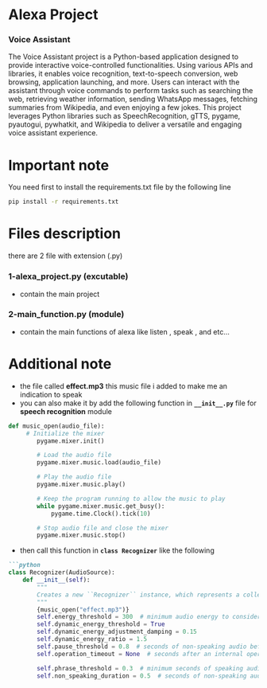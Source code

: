 # Alexa Project

### Voice Assistant
The Voice Assistant project is a Python-based application designed to provide interactive voice-controlled functionalities. Using various APIs and libraries, it enables voice recognition, text-to-speech conversion, web browsing, application launching, and more. Users can interact with the assistant through voice commands to perform tasks such as searching the web, retrieving weather information, sending WhatsApp messages, fetching summaries from Wikipedia, and even enjoying a few jokes. This project leverages Python libraries such as SpeechRecognition, gTTS, pygame, pyautogui, pywhatkit, and Wikipedia to deliver a versatile and engaging voice assistant experience.

# Important note
You need first to install the requirements.txt file by the following line
```bash
pip install -r requirements.txt 
```
# Files description
there are 2 file with extension (.py)
### 1-alexa_project.py (excutable)
- contain the main project
### 2-main_function.py (module)
- contain the main functions of alexa like listen , speak , and etc...

# Additional note
- the file called __effect.mp3__ this  music file i added to make me an indication to speak
- you can also  make it by add the following function in **`__init__.py`** file for __speech recognition__ module 
```python
def music_open(audio_file):
     # Initialize the mixer
        pygame.mixer.init()

        # Load the audio file
        pygame.mixer.music.load(audio_file)

        # Play the audio file
        pygame.mixer.music.play()

        # Keep the program running to allow the music to play
        while pygame.mixer.music.get_busy():
            pygame.time.Clock().tick(10)

        # Stop audio file and close the mixer
        pygame.mixer.music.stop()
```
- then call this function in **`class Recognizer`** like the following
```markdown
```python
class Recognizer(AudioSource):
    def __init__(self):
        """
        Creates a new ``Recognizer`` instance, which represents a collection of speech recognition functionality.
        """
        {music_open("effect.mp3")}
        self.energy_threshold = 300  # minimum audio energy to consider for recording
        self.dynamic_energy_threshold = True
        self.dynamic_energy_adjustment_damping = 0.15
        self.dynamic_energy_ratio = 1.5
        self.pause_threshold = 0.8  # seconds of non-speaking audio before a phrase is considered complete
        self.operation_timeout = None  # seconds after an internal operation (e.g., an API request) starts before it times out, or ``None`` for no timeout

        self.phrase_threshold = 0.3  # minimum seconds of speaking audio before we consider the speaking audio a phrase - values below this are ignored (for filtering out clicks and pops)
        self.non_speaking_duration = 0.5  # seconds of non-speaking audio to keep on both sides of the recording
```
 




